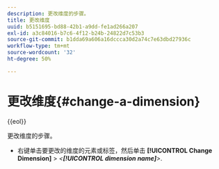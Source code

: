 ```yaml
---
description: 更改维度的步骤。
title: 更改维度
uuid: b5151695-bd88-42b1-a9dd-fe1ad266a207
exl-id: a3c84016-b7c6-4f12-b24b-24822d7c53b3
source-git-commit: b1dda69a606a16dccca30d2a74c7e63dbd27936c
workflow-type: tm+mt
source-wordcount: '32'
ht-degree: 50%

---
```


# 更改维度{#change-a-dimension}

{{eol}}

更改维度的步骤。

* 右键单击要更改的维度的元素或标签，然后单击 **[!UICONTROL Change Dimension]** > *&lt;**[!UICONTROL dimension name]**>*.
